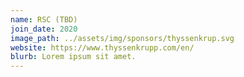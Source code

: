 ```yaml
---
name: RSC (TBD)
join_date: 2020
image_path: ../assets/img/sponsors/thyssenkrup.svg
website: https://www.thyssenkrupp.com/en/
blurb: Lorem ipsum sit amet.
---
```

